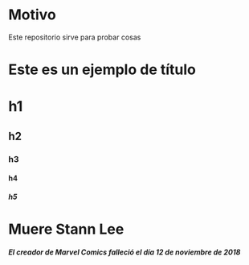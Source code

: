 # Motivo

Este repositorio sirve para probar cosas

# Este es un ejemplo de título

# h1
## h2
### h3
#### h4
##### h5

# Muere Stann Lee
##### El **creador** de Marvel Comics _falleció_ el día *12 de noviembre de 2018*
